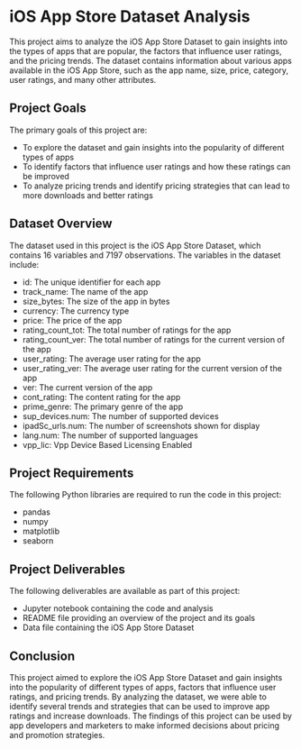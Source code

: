 # iOS App Store Dataset Analysis
This project aims to analyze the iOS App Store Dataset to gain insights into the types of apps that are popular, the factors that influence user ratings, and the pricing trends. The dataset contains information about various apps available in the iOS App Store, such as the app name, size, price, category, user ratings, and many other attributes.

## Project Goals
The primary goals of this project are:

* To explore the dataset and gain insights into the popularity of different types of apps
* To identify factors that influence user ratings and how these ratings can be improved
* To analyze pricing trends and identify pricing strategies that can lead to more downloads and better ratings

## Dataset Overview
The dataset used in this project is the iOS App Store Dataset, which contains 16 variables and 7197 observations. The variables in the dataset include:

* id: The unique identifier for each app
* track_name: The name of the app
* size_bytes: The size of the app in bytes
* currency: The currency type
* price: The price of the app
* rating_count_tot: The total number of ratings for the app
* rating_count_ver: The total number of ratings for the current version of the app
* user_rating: The average user rating for the app
* user_rating_ver: The average user rating for the current version of the app
* ver: The current version of the app
* cont_rating: The content rating for the app
* prime_genre: The primary genre of the app
* sup_devices.num: The number of supported devices
* ipadSc_urls.num: The number of screenshots shown for display
* lang.num: The number of supported languages
* vpp_lic: Vpp Device Based Licensing Enabled

## Project Requirements
The following Python libraries are required to run the code in this project:

* pandas
* numpy
* matplotlib
* seaborn

## Project Deliverables
The following deliverables are available as part of this project:

* Jupyter notebook containing the code and analysis
* README file providing an overview of the project and its goals
* Data file containing the iOS App Store Dataset

## Conclusion
This project aimed to explore the iOS App Store Dataset and gain insights into the popularity of different types of apps, factors that influence user ratings, and pricing trends. By analyzing the dataset, we were able to identify several trends and strategies that can be used to improve app ratings and increase downloads. The findings of this project can be used by app developers and marketers to make informed decisions about pricing and promotion strategies.



